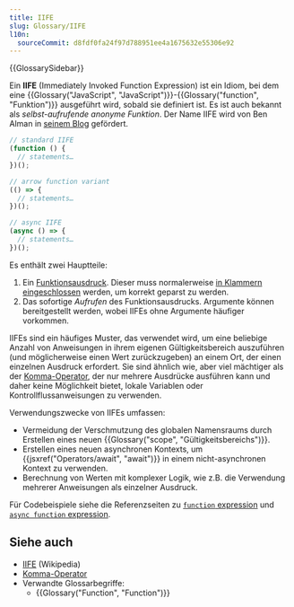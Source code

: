 ```yaml
---
title: IIFE
slug: Glossary/IIFE
l10n:
  sourceCommit: d8fdf0fa24f97d788951ee4a1675632e55306e92
---
```


{{GlossarySidebar}}

Ein **IIFE** (Immediately Invoked Function Expression) ist ein Idiom, bei dem eine {{Glossary("JavaScript", "JavaScript")}}-{{Glossary("function", "Funktion")}} ausgeführt wird, sobald sie definiert ist. Es ist auch bekannt als _selbst-aufrufende anonyme Funktion_. Der Name IIFE wird von Ben Alman in [seinem Blog](https://web.archive.org/web/20171201033208/http://benalman.com/news/2010/11/immediately-invoked-function-expression/#iife) gefördert.

```js
// standard IIFE
(function () {
  // statements…
})();

// arrow function variant
(() => {
  // statements…
})();

// async IIFE
(async () => {
  // statements…
})();
```

Es enthält zwei Hauptteile:

1. Ein [Funktionsausdruck](/de/docs/Web/JavaScript/Reference/Operators/function). Dieser muss normalerweise [in Klammern eingeschlossen](/de/docs/Web/JavaScript/Reference/Operators/Grouping) werden, um korrekt geparst zu werden.
2. Das sofortige _Aufrufen_ des Funktionsausdrucks. Argumente können bereitgestellt werden, wobei IIFEs ohne Argumente häufiger vorkommen.

IIFEs sind ein häufiges Muster, das verwendet wird, um eine beliebige Anzahl von Anweisungen in ihrem eigenen Gültigkeitsbereich auszuführen (und möglicherweise einen Wert zurückzugeben) an einem Ort, der einen einzelnen Ausdruck erfordert. Sie sind ähnlich wie, aber viel mächtiger als der [Komma-Operator](/de/docs/Web/JavaScript/Reference/Operators/Comma_operator), der nur mehrere Ausdrücke ausführen kann und daher keine Möglichkeit bietet, lokale Variablen oder Kontrollflussanweisungen zu verwenden.

Verwendungszwecke von IIFEs umfassen:

- Vermeidung der Verschmutzung des globalen Namensraums durch Erstellen eines neuen {{Glossary("scope", "Gültigkeitsbereichs")}}.
- Erstellen eines neuen asynchronen Kontexts, um {{jsxref("Operators/await", "await")}} in einem nicht-asynchronen Kontext zu verwenden.
- Berechnung von Werten mit komplexer Logik, wie z.B. die Verwendung mehrerer Anweisungen als einzelner Ausdruck.

Für Codebeispiele siehe die Referenzseiten zu [`function` expression](/de/docs/Web/JavaScript/Reference/Operators/function) und [`async function` expression](/de/docs/Web/JavaScript/Reference/Operators/async_function).

## Siehe auch

- [IIFE](https://en.wikipedia.org/wiki/Immediately-invoked_function_expression) (Wikipedia)
- [Komma-Operator](/de/docs/Web/JavaScript/Reference/Operators/Comma_operator)
- Verwandte Glossarbegriffe:
  - {{Glossary("Function", "Function")}}
